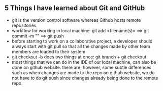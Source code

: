 ## 5 Things I have learned about Git and GitHub

- git is the version control software whereas Github hosts remote repositories
- workflow for working in local machine: git add <filename(s)> ==> git commit -m "<succint description of the commit>" ==> git push
- before starting to work on a collaborative project, a developer should always start with git pull so that all the changes made by other team members are loaded to 
their system
- git checkout -b <branch-name> does two things at once: git branch <branch-name> + git checkout <branch-name>
- most things that we can do in the IDE of our local machine, can also be done on github website. there are, however, some subtle differences such as when changes 
are made to the repo on github website, we do not have to do git push since changes already being done to the remote repo.